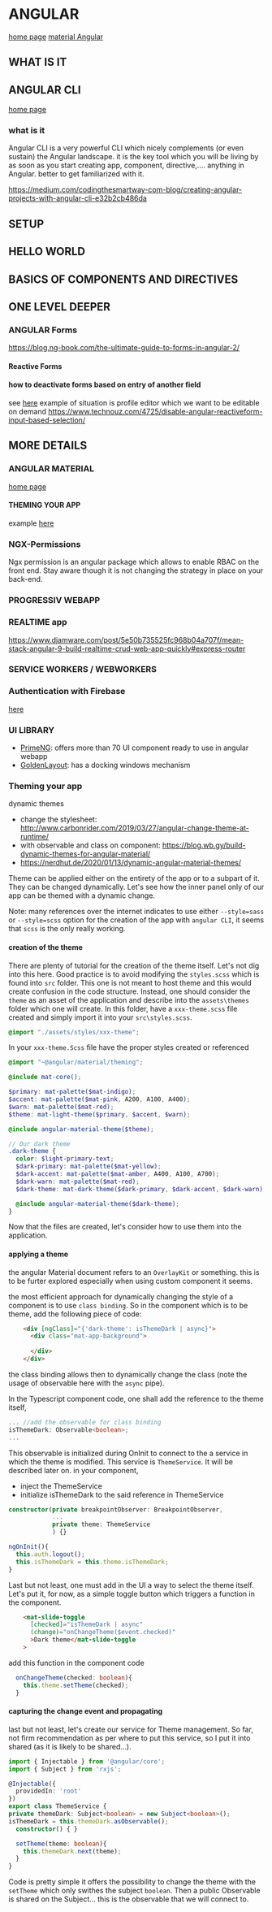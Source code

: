 # ANGULAR

[home page](https://angular.io/)
[material Angular](https://material.angular.io/)

## WHAT IS IT

## ANGULAR CLI

[home page](https://cli.angular.io/)

### what is it
Angular CLI is a very powerful CLI which nicely complements (or even sustain) the Angular landscape. it is the key tool which you will be living by as soon as you start creating app, component, directive,.... anything in Angular.
better to get familiarized with it.

https://medium.com/codingthesmartway-com-blog/creating-angular-projects-with-angular-cli-e32b2cb486da

## SETUP

## HELLO WORLD

## BASICS OF COMPONENTS AND DIRECTIVES

## ONE LEVEL DEEPER

### ANGULAR Forms
https://blog.ng-book.com/the-ultimate-guide-to-forms-in-angular-2/ 


#### Reactive Forms

#### how to deactivate forms based on entry of another field
see [here](https://www.technouz.com/4725/disable-angular-reactiveform-input-based-selection/)
example of situation is profile editor which we want to be editable on demand
https://www.technouz.com/4725/disable-angular-reactiveform-input-based-selection/

## MORE DETAILS


### ANGULAR MATERIAL
[home page](https://material.angular.io/)
#### THEMING YOUR APP
example [here](https://www.positronx.io/create-angular-material-8-custom-theme/)

### NGX-Permissions
Ngx permission is an angular package which allows to enable RBAC on the front end. Stay aware though it is not changing the strategy in place on your back-end.

### PROGRESSIV WEBAPP

### REALTIME app
https://www.djamware.com/post/5e50b735525fc968b04a707f/mean-stack-angular-9-build-realtime-crud-web-app-quickly#express-router 

### SERVICE WORKERS / WEBWORKERS

### Authentication with Firebase
[here](https://www.youtube.com/watch?v=O_jxEC0hWcA&t=225s)

### UI LIBRARY


- [PrimeNG](https://primefaces.org/primeng/showcase/#/setup): offers more than 70 UI component ready to use in angular webapp
- [GoldenLayout](https://github.com/EmbeddedEnterprises/ng6-golden-layout): has a docking windows mechanism
  
### Theming your app

dynamic themes
- change the stylesheet: http://www.carbonrider.com/2019/03/27/angular-change-theme-at-runtime/
- with observable and class on component: https://blog.wb.gy/build-dynamic-themes-for-angular-material/
- https://nerdhut.de/2020/01/13/dynamic-angular-material-themes/
  
Theme can be applied either on the entirety of the app or to a subpart of it.
They can be changed dynamically.
Let's see how the inner panel only of our app can be themed with a dynamic change.

Note: many references over the internet indicates to use either ``--style=sass`` or ``--style=scss`` option for the creation of the app with ``angular CLI``, it seems that ``scss`` is the only really working.

#### creation of the theme
There are plenty of tutorial for the creation of the theme itself. Let's not dig into this here.
Good practice is to avoid modifying the ``styles.scss`` which is found into ``src`` folder. This one is not meant to host theme and this would create confusion in the code structure.
Instead, one should consider the ``theme`` as an asset of the application and describe into the ``assets\themes`` folder which one will create.
In this folder, have a ``xxx-theme.scss`` file created and simply import it into your ``src\styles.scss``.
````scss
@import "./assets/styles/xxx-theme";
````

In your ``xxx-theme.Scss`` file have the proper styles created or referenced
````scss
@import "~@angular/material/theming";

@include mat-core();

$primary: mat-palette($mat-indigo);
$accent: mat-palette($mat-pink, A200, A100, A400);
$warn: mat-palette($mat-red);
$theme: mat-light-theme($primary, $accent, $warn);

@include angular-material-theme($theme);

// Our dark theme
.dark-theme {
  color: $light-primary-text;
  $dark-primary: mat-palette($mat-yellow);
  $dark-accent: mat-palette($mat-amber, A400, A100, A700);
  $dark-warn: mat-palette($mat-red);
  $dark-theme: mat-dark-theme($dark-primary, $dark-accent, $dark-warn);

  @include angular-material-theme($dark-theme);
}
````

Now that the files are created, let's consider how to use them into the application.

#### applying a theme
the angular Material document refers to an ``OverlayKit`` or something. this is to be furter explored especially when using custom component it seems.

the most efficient approach for dynamically changing the style of a component is to use ``class binding``.
So in the component which is to be theme, add the following piece of code:
````html
    <div [ngClass]="{'dark-theme': isThemeDark | async}">
      <div class="mat-app-background">
        
      </div>
    </div>
````
the class binding allows then to dynamically change the class (note the usage of observable here with the ``async`` pipe).

In the Typescript component code, one shall add the reference to the theme itself,
````ts
... //add the observable for class binding
isThemeDark: Observable<boolean>;
...
````
This observable is initialized during OnInit to connect to the a service in which the theme is modified.
This service is ``ThemeService``. It will be described later on.
in your component,
- inject the ThemeService
- initialize isThemeDark to the said reference in ThemeService
  
````ts
constructor(private breakpointObserver: BreakpointObserver,
            ...
            private theme: ThemeService
            ) {}

ngOnInit(){
  this.auth.logout();
  this.isThemeDark = this.theme.isThemeDark;
}
````
Last but not least, one must add in the UI a way to select the theme itself.
Let's put it, for now, as a simple toggle button which triggers a function in the component.
````html
    <mat-slide-toggle
      [checked]="isThemeDark | async"
      (change)="onChangeTheme($event.checked)"
      >Dark theme</mat-slide-toggle
    >
````
add this function in the component code
````ts
  onChangeTheme(checked: boolean){
    this.theme.setTheme(checked);
  }
````

#### capturing the change event and propagating
last but not least, let's create our service for Theme management.
So far, not firm recommendation as per where to put this service, so I put it into shared (as it is likely to be shared...).

````ts
import { Injectable } from '@angular/core';
import { Subject } from 'rxjs';

@Injectable({
  providedIn: 'root'
})
export class ThemeService {
private themeDark: Subject<boolean> = new Subject<boolean>();
isThemeDark = this.themeDark.asObservable();
  constructor() { }

  setTheme(theme: boolean){
    this.themeDark.next(theme);
  }
}
````
Code is pretty simple it offers the possibility to change the theme with the ``setTheme`` which only swithes the subject ``boolean``.
Then a public Observable is shared on the Subject... this is the observable that we will connect to.